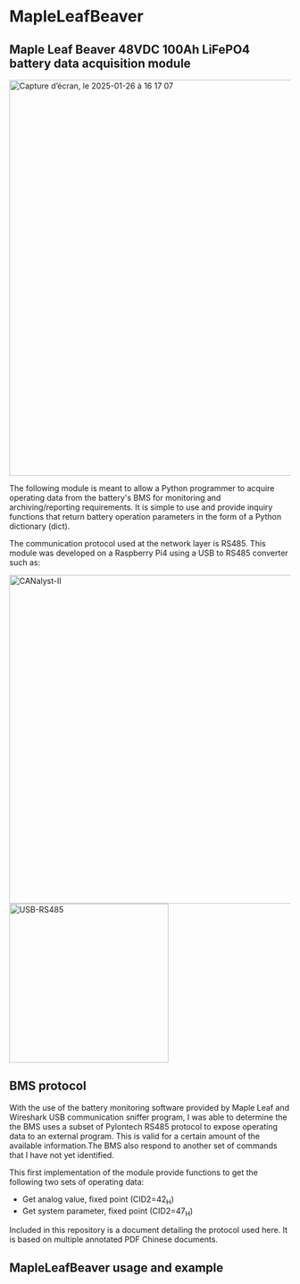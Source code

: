 # MapleLeafBeaver
## Maple Leaf Beaver 48VDC 100Ah LiFePO4 battery data acquisition module

<img width="709" alt="Capture d’écran, le 2025-01-26 à 16 17 07" src="https://github.com/user-attachments/assets/d4dba9e6-7269-456e-a4b6-d3098938aa78" />

The following module is meant to allow a Python programmer to acquire operating data from the battery's BMS for monitoring and archiving/reporting requirements. It is simple to use and provide inquiry functions that return battery operation parameters in the form of a Python dictionary (dict).

The communication protocol used at the network layer is RS485. This module was developed on a Raspberry Pi4 using a USB to RS485 converter such as:

<img width="589" alt="CANalyst-II" src="https://github.com/user-attachments/assets/5d50dd73-3f2a-451b-a499-af504f799a08" />
<img width="285" alt="USB-RS485" src="https://github.com/user-attachments/assets/b54d1531-e68d-44fb-9883-da0b9ccab3b0" />


## BMS protocol
With the use of the battery monitoring software provided by Maple Leaf and Wireshark USB communication sniffer program, I was able to determine the the BMS uses a subset of Pylontech RS485 protocol to expose operating data to an external program. This is valid for a certain amount of the available information.The BMS also respond to another set of commands that I have not yet identified.

This first implementation of the module provide functions to get the following two sets of operating data:
- Get analog value, fixed point (CID2=42<sub>H</sub>)
- Get system parameter, fixed point (CID2=47<sub>H</sub>)

Included in this repository is a document detailing the protocol used here. It is based on multiple annotated PDF Chinese documents.

## MapleLeafBeaver usage and example
